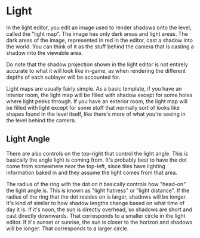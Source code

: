 # Light
In the light editor, you edit an image used to render shadows onto the level, called the "light map". The image has only dark areas and light areas. The dark areas of the image, represented in red in the editor, cast a shadow into the world. You can think of it as the stuff behind the camera that is casting a shadow into the viewable area.

Do note that the shadow projection shown in the light editor is not entirely accurate to what it will look like in-game, as when rendering the different depths of each sublayer will be accounted for.

Light maps are usually fairly simple. As a basic template, if you have an interior room, the light map will be filled with shadow except for some holes where light peeks through. If you have an exterior room, the light map will be filled with light except for some stuff that normally sort of looks like shapes found in the level itself, like there's more of what you're seeing in the level behind the camera.

## Light Angle
There are also controls on the top-right that control the light angle. This is basically the angle light is coming from. It's probably best to have the dot come from somewhere near the top-left, since tiles have lighting information baked in and they assume the light comes from that area.

The radius of the ring with the dot on it basically controls how "head-on" the light angle is. This is known as "light flatness" or "light distance". If the radius of the ring that the dot resides on is larger, shadows will be longer. It's kind of similar to how shadow lengths change based on what time of day it is. If it's noon, the sun is directly overhead, so shadows are short and cast directly downwards. That corresponds to a smaller circle in the light editor. If it's sunset or sunrise, the sun is closer to the horizon and shadows will be longer. That corresponds to a larger circle.